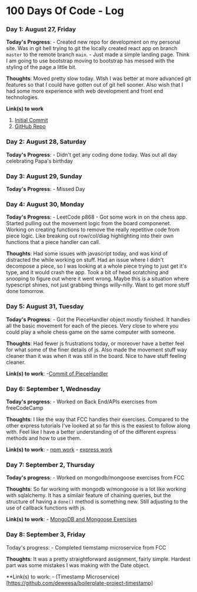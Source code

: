 # 100 Days Of Code - Log

### Day 1: August 27, Friday

**Today's Progress**: 
    - Created new repo for development on my personal site. Was in git hell 
      trying to git the locally created react app on branch `master` to the 
      remote branch `main`. 
    - Just made a simple landing page. Think I am going to use bootstrap moving
      to bootstrap has messed with the styling of the page a little bit. 

**Thoughts**: Moved pretty slow today. WIsh I was better at more advanced git 
          features so that I could have gotten out of git hell sooner. Also 
          wish that I had some more experience with web development and front
          end technologies. 

**Link(s) to work**
1. [Initial Commit](https://github.com/deweesa/Portfolio-Site/commit/10590ce939480d1ac0d5b8d0ab10e805e7cd2955)
2. [GitHub Repo](https://github.com/deweesa/Portfolio-Site) 

### Day 2: August 28, Saturday

**Today's Progress**:
    - Didn't get any coding done today. Was out all day celebrating Papa's birthday

### Day 3: August 29, Sunday

**Today's Progress**:
    - Missed Day

### Day 4: August 30, Monday

**Today's Progress**:
    - LeetCode p868
    - Got some work in on the chess app. Started pulling out the movement logic
      from the board componenet. Working on creating functions to remove the 
      really repetitive code from piece logic. Like breaking out row/col/diag 
      highlighting into their own functions that a piece handler can call.

**Thoughts**:
    Had some issues with javascript today, and was kind of distracted the while
    working on stuff. Had an issue where I didn't decompose a piece, so I was 
    looking at a whole piece trying to just get it's type, and it would crash
    the app. Took a bit of head scratching and snooping to figure out where it 
    went wrong. Maybe this is a situation where typescript shines, not just 
    grabbing things willy-nilly. Want to get more stuff done tomorrow. 
    
### Day 5: August 31, Tuesday

**Today's Progress**:
    - Got the PieceHandler object mostly finished. It handles all the basic 
      movement for each of the pieces. Very close to where you could play a
      whole chess game on the same computer with someone. 

**Thoughts**:
    Had fewer js frustrations today, or moreover have a better feel for what
    some of the finer details of js. Also made the movement stuff way cleaner
    than it was when it was still in the board. Nice to have stuff feeling 
    cleaner. 
    
**Link(s) to work**:
    -[Commit of PieceHandler](https://github.com/deweesa/boardgames/commit/09b8284016e390dad970a6a3ba22c500a879cd33)
    
### Day 6: September 1, Wednesday

**Today's progress**:
    - Worked on Back End/APIs exercises from freeCodeCamp

**Thoughts**:
    I like the way that FCC handles their exercises. Compared to the other 
    express tutorials I've looked at so far this is the easiest to follow 
    along with. Feel like I have a better understanding of of the different
    express methods and how to use them. 

**Link(s) to work**:
    - [npm work](://github.com/deweesa/boilerplate-npm)
    - [express work](https://github.com/deweesa/boilerplate-express)

### Day 7: September 2, Thursday

**Today's progress**:
    - Worked on mongodb/mongoose exercises from FCC

**Thoughts**:
    So far working with mongodb w/mongoose is a lot like working with 
    sqlalchemy. It has a similair feature of chaining queries, but the 
    structure of having a `done()` method is something new. Still adjusting 
    to the use of callback functions with js.

**Link(s) to work**:
    - [MongoDB and Mongoose Exercises](https://github.com/deweesa/boilerplate-mongomongoose)

### Day 8: September 3, Friday

Today's progress:
    - Completed tiemstamp microservice from FCC

**Thoughts**:
    It was a pretty straightforward assignment, fairly simple. Hardest part
    was some mistakes I was making with the Date object. 

**Link(s) to work:
    - (Timestamp Microservice)[https://github.com/deweesa/boilerplate-project-timestamp]
